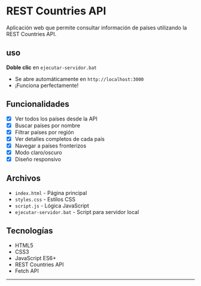 # REST Countries API

Aplicación web que permite consultar información de países utilizando la REST Countries API.

## uso

**Doble clic** en `ejecutar-servidor.bat`
- Se abre automáticamente en `http://localhost:3000`
- ¡Funciona perfectamente!

## Funcionalidades

- [x] Ver todos los países desde la API
- [x] Buscar países por nombre
- [x] Filtrar países por región
- [x] Ver detalles completos de cada país
- [x] Navegar a países fronterizos
- [x] Modo claro/oscuro
- [x] Diseño responsivo

## Archivos

- `index.html` - Página principal
- `styles.css` - Estilos CSS
- `script.js` - Lógica JavaScript
- `ejecutar-servidor.bat` - Script para servidor local

## Tecnologías

- HTML5
- CSS3
- JavaScript ES6+
- REST Countries API
- Fetch API

---

